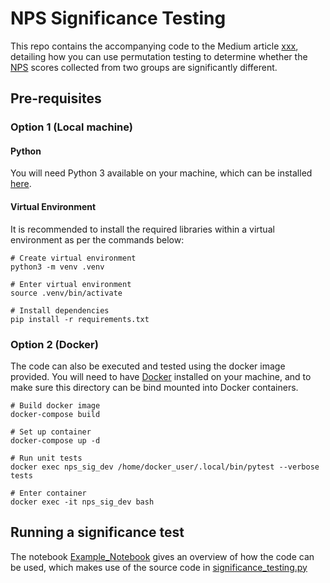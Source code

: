 # NPS Significance Testing
This repo contains the accompanying code to the Medium article [xxx](xxx), detailing how you can use permutation 
testing to determine whether the [NPS](https://en.wikipedia.org/wiki/Net_Promoter) scores collected from two groups 
are significantly different.

## Pre-requisites

### Option 1 (Local machine)

#### Python

You will need Python 3 available on your machine, which can be installed [here](https://www.python.org/downloads/).

#### Virtual Environment

It is recommended to install the required libraries within a virtual environment as per the commands below:

```shell script
# Create virtual environment
python3 -m venv .venv

# Enter virtual environment
source .venv/bin/activate

# Install dependencies
pip install -r requirements.txt
```

### Option 2 (Docker)

The code can also be executed and tested using the docker image provided. You will need to have 
[Docker](https://docs.docker.com/get-docker/) installed on your machine, and to make sure this directory can be bind 
mounted into Docker containers. 

```shell script
# Build docker image 
docker-compose build

# Set up container
docker-compose up -d

# Run unit tests
docker exec nps_sig_dev /home/docker_user/.local/bin/pytest --verbose tests

# Enter container
docker exec -it nps_sig_dev bash
```

## Running a significance test

The notebook [Example_Notebook](Example_Notebook.ipynb) gives an overview of how the code can be used, which makes use 
of the source code in [significance_testing.py](significance_testing.py)
